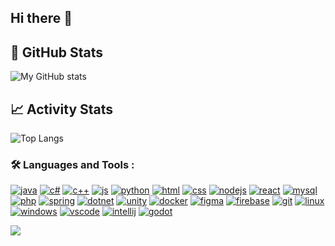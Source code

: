 ## Hi there 👋

## 🌟 GitHub Stats

![My GitHub stats](https://github-readme-stats.vercel.app/api?username=smanedn&show_icons=true&hide_title=true&count_private=true&theme=shadow_red )

## 📈 Activity Stats

![Top Langs](https://github-readme-stats.vercel.app/api/top-langs/?username=smanedn&langs_count=8&layout=compact&theme=shadow_red)


### 🛠️ Languages and Tools :

[![java][java-logo]][java-link]
[![c#][csharp-logo]][csharp-link]
[![c++][cpp-logo]][cpp-link]
[![js][js-logo]][js-link]
[![python][python-logo]][python-link]
[![html][html-logo]][html-link]
[![css][css-logo]][css-link]
[![nodejs][nodejs-logo]][nodejs-link]
[![react][react-logo]][react-link]
[![mysql][mysql-logo]][mysql-link]
[![php][php-logo]][php-link]
[![spring][spring-logo]][spring-link]
[![dotnet][dotnet-logo]][dotnet-link]
[![unity][unity-logo]][unity-link]
[![docker][docker-logo]][docker-link]
[![figma][figma-logo]][figma-link]
[![firebase][firebase-logo]][firebase-link]
[![git][git-logo]][git-link]
[![linux][linux-logo]][linux-link]
[![windows][windows-logo]][windows-link]
[![vscode][vscode-logo]][vscode-link]
[![intellij][intellij-logo]][intellij-link]
[![godot][godot-logo]][godot-link]

![](./profile-3d-contrib/profile-green-animate.svg)

<!-- utils -->
[java-logo]: https://skillicons.dev/icons?i=java
[java-link]: https://www.java.com

[csharp-logo]: https://skillicons.dev/icons?i=cs
[csharp-link]: https://learn.microsoft.com/dotnet/csharp/

[cpp-logo]: https://skillicons.dev/icons?i=cpp
[cpp-link]: https://learn.microsoft.com/cpp/cpp

[js-logo]: https://skillicons.dev/icons?i=js
[js-link]: https://developer.mozilla.org/docs/Web/JavaScript

[python-logo]: https://skillicons.dev/icons?i=py
[python-link]: https://www.python.org

[html-logo]: https://skillicons.dev/icons?i=html
[html-link]: https://developer.mozilla.org/docs/Web/HTML

[css-logo]: https://skillicons.dev/icons?i=css
[css-link]: https://developer.mozilla.org/docs/Web/CSS

[nodejs-logo]: https://skillicons.dev/icons?i=nodejs
[nodejs-link]: https://nodejs.org

[react-logo]: https://skillicons.dev/icons?i=react
[react-link]: https://react.dev

[mysql-logo]: https://skillicons.dev/icons?i=mysql
[mysql-link]: https://www.mysql.com

[php-logo]: https://skillicons.dev/icons?i=php
[php-link]: https://www.php.net

[spring-logo]: https://skillicons.dev/icons?i=spring
[spring-link]: https://spring.io

[dotnet-logo]: https://skillicons.dev/icons?i=dotnet
[dotnet-link]: https://dotnet.microsoft.com

[unity-logo]: https://skillicons.dev/icons?i=unity
[unity-link]: https://unity.com

[docker-logo]: https://skillicons.dev/icons?i=docker
[docker-link]: https://www.docker.com

[figma-logo]: https://skillicons.dev/icons?i=figma
[figma-link]: https://www.figma.com

[firebase-logo]: https://skillicons.dev/icons?i=firebase
[firebase-link]: https://firebase.google.com

[git-logo]: https://skillicons.dev/icons?i=git
[git-link]: https://git-scm.com

[linux-logo]: https://skillicons.dev/icons?i=linux
[linux-link]: https://www.linux.org

[windows-logo]: https://skillicons.dev/icons?i=windows
[windows-link]: https://www.microsoft.com/windows

[vscode-logo]: https://skillicons.dev/icons?i=vscode
[vscode-link]: https://code.visualstudio.com

[intellij-logo]: https://skillicons.dev/icons?i=idea
[intellij-link]: https://www.jetbrains.com/idea

[godot-logo]: https://skillicons.dev/icons?i=godot
[godot-link]: https://godotengine.org
